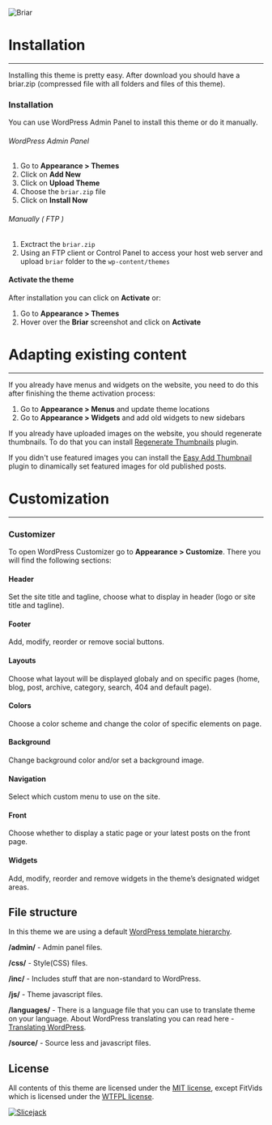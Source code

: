 ![Briar](http://slicejack.com/shared/briar-featured.png "Briar")

# Installation
---------------
Installing this theme is pretty easy. After download you should have a briar.zip (compressed file with all folders and files of this theme).

### Installation
You can use WordPress Admin Panel to install this theme or do it manually.
###### WordPress Admin Panel

1. Go to **Appearance > Themes**
2. Click on **Add New**
3. Click on **Upload Theme**
4. Choose the `briar.zip` file
5. Click on **Install Now**

###### Manually ( FTP )

1. Exctract the `briar.zip`
2. Using an FTP client or Control Panel to access your host web server and upload `briar` folder to the `wp-content/themes`


#### Activate the theme
After installation you can click on **Activate** or:

1. Go to **Appearance > Themes**
2. Hover over the **Briar** screenshot and click on **Activate**


# Adapting existing content
---------------
If you already have menus and widgets on the website, you need to do this after finishing the theme activation process:

1. Go to **Appearance > Menus** and update theme locations
2. Go to **Appearance > Widgets** and add old widgets to new sidebars

If you already have uploaded images on the website, you should regenerate thumbnails. To do that you can install [Regenerate Thumbnails](http://wordpress.org/plugins/regenerate-thumbnails/) plugin.

If you didn't use featured images you can install the [Easy Add Thumbnail](http://wordpress.org/plugins/easy-add-thumbnail/) plugin to dinamically set featured images for old published posts.

# Customization
---------------
### Customizer
To open WordPress Customizer go to **Appearance > Customize**. There you will find the following sections:

#### Header
Set the site title and tagline, choose what to display in header (logo or site title and tagline).

#### Footer
Add, modify, reorder or remove social buttons.

#### Layouts
Choose what layout will be displayed globaly and on specific pages (home, blog, post, archive, category, search, 404 and default page).

#### Colors
Choose a color scheme and change the color of specific elements on page.

#### Background
Change background color and/or set a background image.

#### Navigation
Select which custom menu to use on the site.

#### Front
Choose whether to display a static page or your latest posts on the front page.

#### Widgets
Add, modify, reorder and remove widgets in the theme’s designated widget areas.

## File structure
In this theme we are using a default [WordPress template hierarchy](http://codex.wordpress.org/Template_Hierarchy).

**/admin/** - Admin panel files.

**/css/** - Style(CSS) files.

**/inc/** - Includes stuff that are non-standard to WordPress.

**/js/** - Theme javascript files.

**/languages/** - There is a language file that you can use to translate theme on your language. About WordPress translating you can read here - [Translating WordPress](http://codex.wordpress.org/Translating_WordPress).

**/source/** - Source less and javascript files.

## License

All contents of this theme are licensed under the [MIT license](https://github.com/themejack/briar/blob/master/LICENSE), except FitVids which is licensed under the [WTFPL license](http://sam.zoy.org/wtfpl/).

[![Slicejack](http://slicejack.com/shared/briar-footer.png "Slicejack")](http://slicejack.com "Slicejack")

